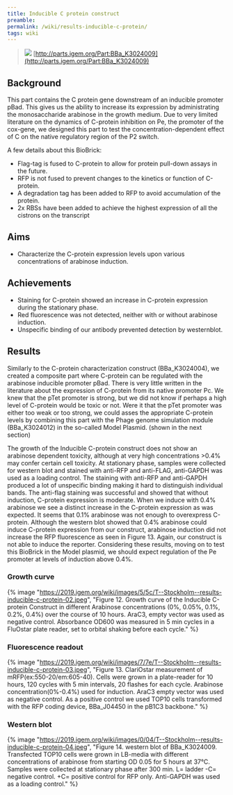 ```yaml
---
title: Inducible C protein construct
preamble:
permalink: /wiki/results-inducible-c-protein/
tags: wiki
---
```


> ![](https://2019.igem.org/wiki/images/2/26/T--Stockholm--results-inducible-c-protein-01.png) [http://parts.igem.org/Part:BBa_K3024009](http://parts.igem.org/Part:BBa_K3024009)

## Background

This part contains the C protein gene downstream of an inducible promoter pBad. This gives us the ability to increase its expression by administrating the monosaccharide arabinose in the growth medium. Due to very limited literature on the dynamics of C-protein inhibition on Pe, the promoter of the cox-gene, we designed this part to test the concentration-dependent effect of C on the native regulatory region of the P2 switch.

A few details about this BioBrick:

-   Flag-tag is fused to C-protein to allow for protein pull-down assays in the future.
-   RFP is not fused to prevent changes to the kinetics or function of C-protein.
-   A degradation tag has been added to RFP to avoid accumulation of the protein.
-   2x RBSs have been added to achieve the highest expression of all the cistrons on the transcript

## Aims

-   Characterize the C-protein expression levels upon various concentrations of arabinose induction.

## Achievements

-   Staining for C-protein showed an increase in C-protein expression during the stationary phase.
-   Red fluorescence was not detected, neither with or without arabinose induction.
-   Unspecific binding of our antibody prevented detection by westernblot.

## Results

Similarly to the C-protein characterization construct (BBa_K3024004), we created a composite part where C-protein can be regulated with the arabinose inducible promoter pBad. There is very little written in the literature about the expression of C-protein from its native promoter Pc. We knew that the pTet promoter is strong, but we did not know if perhaps a high level of C-protein would be toxic or not. Were it that the pTet promoter was either too weak or too strong, we could asses the appropriate C-protein levels by combining this part with the Phage genome simulation module (BBa_K3024012) in the so-called Model Plasmid. (shown in the next section)

The growth of the Inducible C-protein construct does not show an arabinose dependent toxicity, although at very high concentrations >0.4% may confer certain cell toxicity. At stationary phase, samples were collected for western blot and stained with anti-RFP and anti-FLAG, anti-GAPDH was used as a loading control. The staining with anti-RFP and anti-GAPDH produced a lot of unspecific binding making it hard to distinguish individual bands. The anti-flag staining was successful and showed that without induction, C-protein expression is moderate. When we induce with 0.4% arabinose we see a distinct increase in the C-protein expression as was expected. It seems that 0.1% arabinose was not enough to overexpress C-protein. Although the western blot showed that 0.4% arabinose could induce C-protein expression from our construct, arabinose induction did not increase the RFP fluorescence as seen in Figure 13. Again, our construct is not able to induce the reporter. Considering these results, moving on to test this BioBrick in the Model plasmid, we should expect regulation of the Pe promoter at levels of induction above 0.4%.

### Growth curve

{% image "https://2019.igem.org/wiki/images/5/5c/T--Stockholm--results-inducible-c-protein-02.jpeg", "Figure 12. Growth curve of the Inducible C-protein Construct in different Arabinose concentrations (0%, 0.05%, 0.1%, 0.2%, 0.4%) over the course of 10 hours. AraC3, empty vector was used as negative control. Absorbance OD600 was measured in 5 min cycles in a FluOstar plate reader, set to orbital shaking before each cycle." %}

### Fluorescence readout

{% image "https://2019.igem.org/wiki/images/7/7e/T--Stockholm--results-inducible-c-protein-03.jpeg", "Figure 13. ClariOstar measurement of mRFP(ex:550-20/em:605-40). Cells were grown in a plate-reader for 10 hours, 120 cycles with 5 min intervals, 20 flashes for each cycle. Arabinose concentration(0%-0.4%) used for induction. AraC3 empty vector was used as negative control. As a positive control we used TOP10 cells transformed with the RFP coding device, BBa_J04450 in the pB1C3 backbone." %}

### Western blot

{% image "https://2019.igem.org/wiki/images/0/04/T--Stockholm--results-inducible-c-protein-04.jpeg", "Figure 14. western blot of BBa_K3024009. Transfected TOP10 cells were grown in LB-media with different concentrations of arabinose from starting OD 0.05 for 5 hours at 37°C. Samples were collected at stationary phase after 300 min.  L= ladder -C= negative control. +C= positive control for RFP only. Anti-GAPDH was used as a loading control." %}
